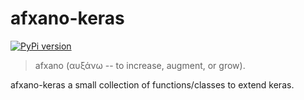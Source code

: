 # afxano-keras

[![PyPi version](https://badgen.net/pypi/v/afxano-keras/)](https://pypi.org/project/afxano-keras/)

> afxano (αυξάνω -- to increase, augment, or grow).

afxano-keras a small collection of functions/classes to extend keras.
